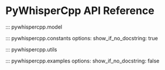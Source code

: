# PyWhisperCpp API Reference


::: pywhispercpp.model

::: pywhispercpp.constants
    options:
        show_if_no_docstring: true

::: pywhispercpp.utils

::: pywhispercpp.examples
    options:
        show_if_no_docstring: false